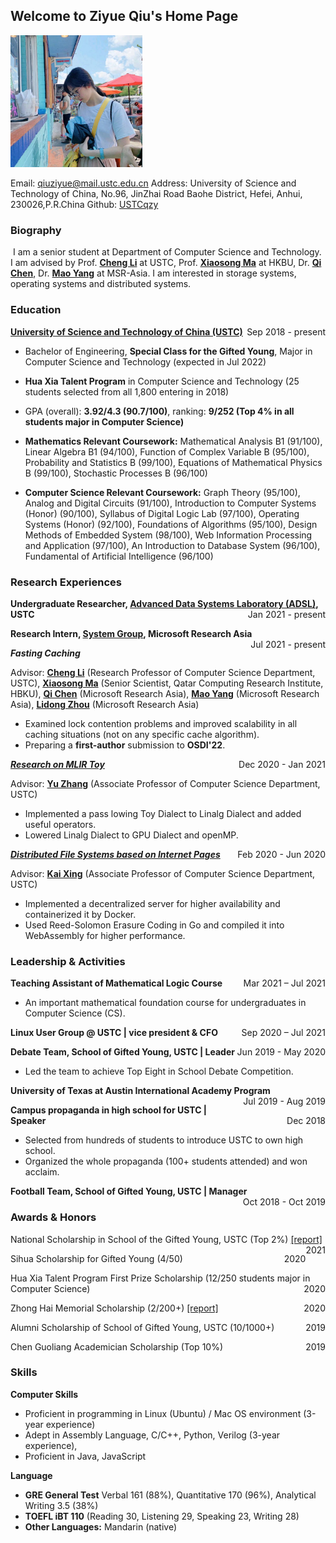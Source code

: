 ## Welcome to Ziyue Qiu's Home Page

<img src=".\pics\photo.jpeg" alt="photo" style="zoom:33%;" />

Email: qiuziyue@mail.ustc.edu.cn
Address: University of Science and Technology of China, No.96, JinZhai Road Baohe District, Hefei, Anhui, 230026,P.R.China
Github: [USTCqzy](https://github.com/USTCqzy)

### Biography

​	I am a senior student at Department of Computer Science and Technology. I am advised by Prof. **[Cheng Li](http://staff.ustc.edu.cn/~chengli7/)** at USTC, Prof. **[Xiaosong Ma](https://www.hbku.edu.qa/en/staff/dr-xiaosong-ma)** at HKBU, Dr. **[Qi Chen](https://www.microsoft.com/en-us/research/people/cheqi/)**, Dr. **[Mao Yang](https://www.microsoft.com/en-us/research/people/maoyang/)** at MSR-Asia. I am interested in storage systems, operating systems and distributed systems.

### Education

<p style="text-align:left;"><strong><a href="http://en.ustc.edu.cn/">University of Science and Technology of China (USTC)</a></strong><span style="float:right;">Sep 2018 - present</span></p>

- Bachelor of Engineering, **Special Class for the Gifted Young**, Major in Computer Science and Technology (expected in Jul 2022)

- **Hua Xia Talent Program** in Computer Science and Technology (25 students selected from all 1,800 entering in 2018)

- GPA (overall): **3.92/4.3 (90.7/100)**, ranking: **9/252 (Top 4% in all students major in Computer Science)**

- **Mathematics Relevant Coursework:** Mathematical Analysis B1 (91/100), Linear Algebra B1 (94/100), Function of Complex Variable B (95/100), Probability and Statistics B (99/100), Equations of Mathematical Physics B (99/100), Stochastic Processes B (96/100)

- **Computer Science Relevant Coursework:** Graph Theory (95/100), Analog and Digital Circuits (91/100), Introduction to Computer Systems (Honor) (90/100), Syllabus of Digital Logic Lab (97/100), Operating Systems (Honor) (92/100), Foundations of Algorithms (95/100), Design Methods of Embedded System (98/100), Web Information Processing and Application (97/100), An Introduction to Database System (96/100), Fundamental of Artificial Intelligence (96/100)

### Research Experiences

<p style="text-align:left;"><strong>Undergraduate Researcher, <a href="http://adsl.ustc.edu.cn/">Advanced Data Systems Laboratory (ADSL)</a>, USTC</strong><span style="float:right;">Jan 2021 - present</span></p>

<p style="text-align:left;"><strong>Research Intern, <a href="https://www.microsoft.com/en-us/research/group/systems-research-group-asia/">System Group</a>, Microsoft Research Asia</strong><span style="float:right;">Jul 2021 - present</span></p>

***Fasting Caching***

Advisor: **[Cheng Li](http://staff.ustc.edu.cn/~chengli7/)** (Research Professor of Computer Science Department, USTC), **[Xiaosong Ma](https://www.hbku.edu.qa/en/staff/dr-xiaosong-ma)** (Senior Scientist, Qatar  Computing Research Institute, HBKU), **[Qi Chen](https://www.microsoft.com/en-us/research/people/cheqi/)** (Microsoft Research Asia), **[Mao Yang](https://www.microsoft.com/en-us/research/people/maoyang/)** (Microsoft Research Asia), **[Lidong Zhou](https://www.microsoft.com/en-us/research/people/lidongz/)** (Microsoft Research Asia)

- Examined lock contention problems and improved scalability in all caching situations (not on any specific cache  algorithm).
- Preparing a **first-author** submission to **OSDI'22**.

<p style="text-align:left;"><em><strong><a href="https://gitee.com/RubyOcelot/ustc-compile-2020/tree/master/mlir-toy-new">Research on MLIR Toy</a></strong></em><span style="float:right;">Dec 2020 - Jan 2021</span></p>

Advisor: **[Yu Zhang](http://staff.ustc.edu.cn/~yuzhang/)** (Associate Professor of Computer Science Department, USTC)

- Implemented a pass lowing Toy Dialect to Linalg Dialect and added useful operators.
- Lowered Linalg Dialect to GPU Dialect and openMP.

<p style="text-align:left;"><em><strong><a href="https://github.com/OSH-2020/x-dontpanic">Distributed File Systems based on Internet Pages</a></strong></em><span style="float:right;">Feb 2020 - Jun 2020</span></p>

Advisor: **[Kai Xing](http://staff.ustc.edu.cn/~kxing/)** (Associate Professor of Computer Science Department, USTC) 

- Implemented a decentralized server for higher availability and containerized it by Docker.
- Used Reed-Solomon Erasure Coding in Go and compiled it into WebAssembly for higher performance.

### Leadership & Activities

<p style="text-align:left;"><strong>Teaching Assistant of Mathematical Logic Course </strong><span style="float:right;">Mar 2021 – Jul 2021</span></p>

- An important mathematical foundation course for undergraduates in Computer Science (CS).

<p style="text-align:left;"><strong>Linux User Group @ USTC | vice president & CFO</strong><span style="float:right;">Sep 2020 – Jul 2021</span></p>

<p style="text-align:left;"><strong>Debate Team, School of Gifted Young, USTC | Leader</strong><span style="float:right;">Jun 2019 - May 2020</span></p>

- Led the team to achieve Top Eight in School Debate Competition.

<p style="text-align:left;"><strong>University of Texas at Austin International Academy Program</strong><span style="float:right;">Jul 2019 - Aug 2019</span></p>

<p style="text-align:left;"><strong>Campus propaganda in high school for USTC | Speaker</strong><span style="float:right;">Dec 2018</span></p>

- Selected from hundreds of students to introduce USTC to own high school.
- Organized the whole propaganda (100+ students attended) and won acclaim.

<p style="text-align:left;"><strong>Football Team, School of Gifted Young, USTC | Manager</strong><span style="float:right;">Oct 2018 - Oct 2019</span></p>

### Awards & Honors

<p style="text-align:left;">National Scholarship in School of the Gifted Young, USTC (Top 2%) <a href="http://stuhome.ustc.edu.cn/2021/1019/c2316a526085/pagem.htm">[report]</a><span style="float:right;">2021</span></p>
<p style="text-align:left;">Sihua Scholarship for Gifted Young (4/50)<span style="float:right;">2020</span></p>
<p style="text-align:left;">Hua Xia Talent Program First Prize Scholarship (12/250 students major in Computer Science)<span style="float:right;">2020</span></p>
<p style="text-align:left;">Zhong Hai Memorial Scholarship (2/200+) <a href="https://www.ustcif.org.cn/default.php/content/4674/">[report]</a><span style="float:right;">2020</span></p>
<p style="text-align:left;">Alumni Scholarship of School of Gifted Young, USTC (10/1000+)<span style="float:right;">2019</span></p>
<p style="text-align:left;">Chen Guoliang Academician Scholarship (Top 10%)<span style="float:right;">2019</span></p>

### Skills

**Computer Skills**

- Proficient in programming in Linux (Ubuntu) / Mac OS environment (3-year experience)
- Adept in Assembly Language, C/C++, Python, Verilog (3-year experience),
- Proficient in Java, JavaScript

**Language**

- **GRE General Test** Verbal 161 (88%), Quantitative 170 (96%), Analytical Writing 3.5 (38%) 
- **TOEFL iBT 110** (Reading 30, Listening 29, Speaking 23, Writing 28)
- **Other Languages:** Mandarin (native)

